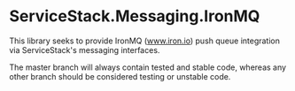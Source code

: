 ServiceStack.Messaging.IronMQ
=============================

This library seeks to provide IronMQ (www.iron.io) push queue integration via ServiceStack's messaging interfaces.

The master branch will always contain tested and stable code, whereas any other branch should be considered testing or unstable code.
